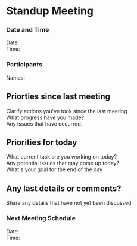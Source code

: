 # Standup Meeting

### Date and Time

Date:\
Time:

### Participants

Names:

## Priorties since last meeting

Clarify actions you've took since the last meeting\
What progress have you made?\
Any issues that have occurred.

## Priorities for today

What current task are you working on today?\
Any potential issues that may come up today?\
What's your goal for the end of the day

## Any last details or comments?

Share any details that have not yet been discussed

### Next Meeting Schedule

Date:\
Time:
